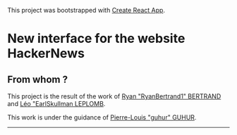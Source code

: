This project was bootstrapped with [Create React App](https://github.com/facebook/create-react-app).

# New interface for the website HackerNews

## From whom ?

This project is the result of the work of [Ryan "RyanBertrand1" BERTRAND](https://github.com/RyanBertrand1) 
and [Léo "EarlSkullman LEPLOMB](https://github.com/EarlSkullman).

This work is under the guidance of  [Pierre-Louis "guhur" GUHUR](https://github.com/guhur).

---